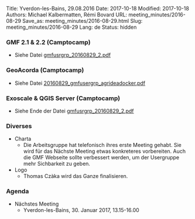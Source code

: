 Title: Yverdon-les-Bains, 29.08.2016
Date: 2017-10-18
Modified: 2017-10-18
Authors: Michael Kalbermatten, Rémi Bovard
URL: meeting_minutes/2016-08-29
Save_as: meeting_minutes/2016-08-29.html
Slug: meeting_minutes/2016-08-29
Lang: de
Status: hidden

### GMF 2.1 & 2.2 (Camptocamp)

* Siehe Datei [gmfusrgrp_20160829_2.pdf]({filename}/documents/meetings/2016-08-29/gmfusrgrp_20160829_2.pdf)

### GeoAcorda (Camptocamp)

* Siehe Datei [20160829_gmfusergrp_agrideadocker.pdf]({filename}/documents/meetings/2016-08-29/20160829_gmfusergrp_agrideadocker.pdf)

### Exoscale & QGIS Server (Camptocamp)

* Siehe Ende der Datei [gmfusrgrp_20160829_2.pdf]({filename}/documents/meetings/2016-08-29/gmfusrgrp_20160829_2.pdf)

### Diverses

* Charta
    * Die Arbeitsgruppe hat telefonisch ihres erste Meeting gehabt. Sie wird für das Nächste Meeting etwas konkreteres vorbereiten. Auch die GMF Webseite sollte verbessert werden, um der Usergruppe mehr Sichbarkeit zu geben.
* Logo
    * Thomas Czàka wird das Ganze finalisieren.

### Agenda

* Nächstes Meeting
    * Yverdon-les-Bains, 30. Januar 2017, 13.15-16.00
